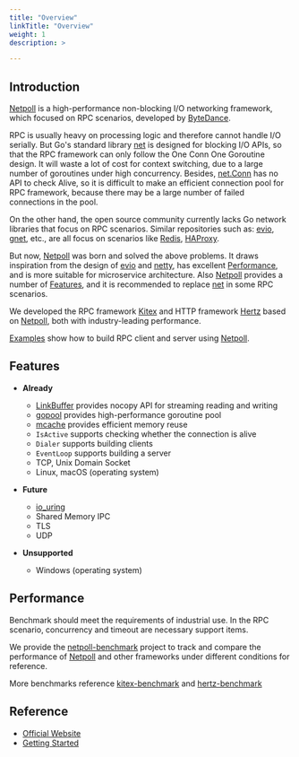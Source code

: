 ```yaml
---
title: "Overview"
linkTitle: "Overview"
weight: 1
description: >

---
```


## Introduction

[Netpoll][Netpoll] is a high-performance non-blocking I/O networking framework, which focused on RPC scenarios, developed by [ByteDance][ByteDance].

RPC is usually heavy on processing logic and therefore cannot handle I/O serially.
But Go's standard library [net][net] is designed for blocking I/O APIs,
so that the RPC framework can only follow the One Conn One Goroutine design.
It will waste a lot of cost for context switching, due to a large number of goroutines under high concurrency.
Besides, [net.Conn][net.Conn] has no API to check Alive, so it is difficult to make an efficient connection pool for RPC framework,
because there may be a large number of failed connections in the pool.

On the other hand, the open source community currently lacks Go network libraries that focus on RPC scenarios.
Similar repositories such as: [evio][evio], [gnet][gnet], etc., are all focus on scenarios like [Redis][Redis], [HAProxy][HAProxy].

But now, [Netpoll][Netpoll] was born and solved the above problems.
It draws inspiration from the design of [evio][evio] and [netty][netty],
has excellent [Performance](#performance), and is more suitable for microservice architecture.
Also [Netpoll][Netpoll] provides a number of [Features](#features),
and it is recommended to replace [net][net] in some RPC scenarios.

We developed the RPC framework [Kitex][Kitex] and HTTP framework [Hertz][Hertz] based on [Netpoll][Netpoll], both with industry-leading performance.

[Examples][netpoll-example] show how to build RPC client and server using [Netpoll][Netpoll].

## Features

* **Already**
    - [LinkBuffer][LinkBuffer] provides nocopy API for streaming reading and writing
    - [gopool][gopool] provides high-performance goroutine pool
    - [mcache][mcache] provides efficient memory reuse
    - `IsActive` supports checking whether the connection is alive
    - `Dialer` supports building clients
    - `EventLoop` supports building a server
    - TCP, Unix Domain Socket
    - Linux, macOS (operating system)

* **Future**
    - [io_uring][io_uring]
    - Shared Memory IPC
    - TLS
    - UDP

* **Unsupported**
    - Windows (operating system)

## Performance

Benchmark should meet the requirements of industrial use.
In the RPC scenario, concurrency and timeout are necessary support items.

We provide the [netpoll-benchmark][netpoll-benchmark] project to track and compare
the performance of [Netpoll][Netpoll] and other frameworks under different conditions for reference.

More benchmarks reference [kitex-benchmark][kitex-benchmark] and [hertz-benchmark][hertz-benchmark]

## Reference

* [Official Website](https://www.cloudwego.io)
* [Getting Started](https://www.cloudwego.io/docs/netpoll/getting-started/)


[Netpoll]: https://github.com/cloudwego/netpoll
[net]: https://github.com/golang/go/tree/master/src/net
[net.Conn]: https://github.com/golang/go/blob/master/src/net/net.go
[evio]: https://github.com/tidwall/evio
[gnet]: https://github.com/panjf2000/gnet
[netty]: https://github.com/netty/netty
[Kitex]: https://github.com/cloudwego/kitex
[Hertz]: https://github.com/cloudwego/hertz
[netpoll-example]: https://github.com/cloudwego/netpoll-examples

[netpoll-benchmark]: https://github.com/cloudwego/netpoll-benchmark
[kitex-benchmark]: https://github.com/cloudwego/kitex-benchmark
[hertz-benchmark]: https://github.com/cloudwego/hertz-benchmark

[ByteDance]: https://www.bytedance.com
[Redis]: https://redis.io
[HAProxy]: http://www.haproxy.org

[LinkBuffer]: https://github.com/cloudwego/netpoll/blob/develop/nocopy_linkbuffer.go
[gopool]: https://github.com/bytedance/gopkg/tree/develop/util/gopool
[mcache]: https://github.com/bytedance/gopkg/tree/develop/lang/mcache
[io_uring]: https://github.com/axboe/liburing
